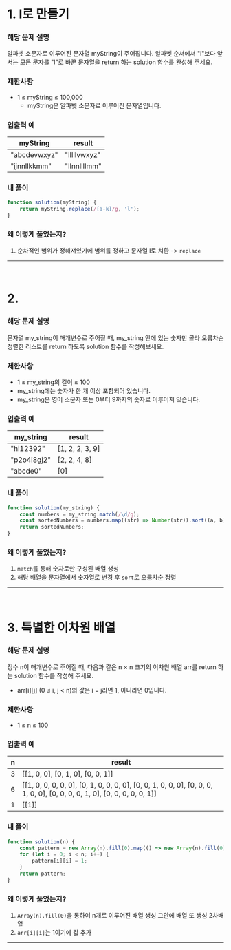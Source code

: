 # 1. l로 만들기

### 해당 문제 설명

알파벳 소문자로 이루어진 문자열 myString이 주어집니다. 알파벳 순서에서 "l"보다 앞서는 모든 문자를 "l"로 바꾼 문자열을 return 하는 solution 함수를 완성해 주세요.

### 제한사항

- 1 ≤ myString ≤ 100,000
  - myString은 알파벳 소문자로 이루어진 문자열입니다.

### 입출력 예

| myString     | result       |
| ------------ | ------------ |
| "abcdevwxyz" | "lllllvwxyz" |
| "jjnnllkkmm" | "llnnllllmm" |

### 내 풀이

```js
function solution(myString) {
	return myString.replace(/[a-k]/g, 'l');
}
```

### 왜 이렇게 풀었는지?

1. 순차적인 범위가 정해져있기에 범위를 정하고 문자열 l로 치환 -> `replace`

---

<br>

# 2.

### 해당 문제 설명

문자열 my_string이 매개변수로 주어질 때, my_string 안에 있는 숫자만 골라 오름차순 정렬한 리스트를 return 하도록 solution 함수를 작성해보세요.

### 제한사항

- 1 ≤ my_string의 길이 ≤ 100
- my_string에는 숫자가 한 개 이상 포함되어 있습니다.
- my_string은 영어 소문자 또는 0부터 9까지의 숫자로 이루어져 있습니다.

### 입출력 예

| my_string   | result          |
| ----------- | --------------- |
| "hi12392"   | [1, 2, 2, 3, 9] |
| "p2o4i8gj2" | [2, 2, 4, 8]    |
| "abcde0"    | [0]             |

### 내 풀이

```js
function solution(my_string) {
	const numbers = my_string.match(/\d/g);
	const sortedNumbers = numbers.map((str) => Number(str)).sort((a, b) => a - b);
	return sortedNumbers;
}
```

### 왜 이렇게 풀었는지?

1. `match`를 통해 숫자로만 구성된 배열 생성
2. 해당 배열을 문자열에서 숫자열로 변경 후 `sort`로 오름차순 정렬

---

<br>

# 3. 특별한 이차원 배열

### 해당 문제 설명

정수 n이 매개변수로 주어질 때, 다음과 같은 n × n 크기의 이차원 배열 arr를 return 하는 solution 함수를 작성해 주세요.

- arr[i][j] (0 ≤ i, j < n)의 값은 i = j라면 1, 아니라면 0입니다.

### 제한사항

- 1 ≤ n ≤ 100

### 입출력 예

| n   | result                                                                                                                   |
| --- | ------------------------------------------------------------------------------------------------------------------------ |
| 3   | [[1, 0, 0], [0, 1, 0], [0, 0, 1]]                                                                                        |
| 6   | [[1, 0, 0, 0, 0, 0], [0, 1, 0, 0, 0, 0], [0, 0, 1, 0, 0, 0], [0, 0, 0, 1, 0, 0], [0, 0, 0, 0, 1, 0], [0, 0, 0, 0, 0, 1]] |
| 1   | [[1]]                                                                                                                    |

### 내 풀이

```js
function solution(n) {
	const pattern = new Array(n).fill(0).map(() => new Array(n).fill(0));
	for (let i = 0; i < n; i++) {
		pattern[i][i] = 1;
	}
	return pattern;
}
```

### 왜 이렇게 풀었는지?

1. `Array(n).fill(0)`을 통하여 n개로 이루어진 배열 생성 그안에 배열 또 생성 2차배열
2. `arr[i][i]`는 1이기에 값 추가

---

<br>
